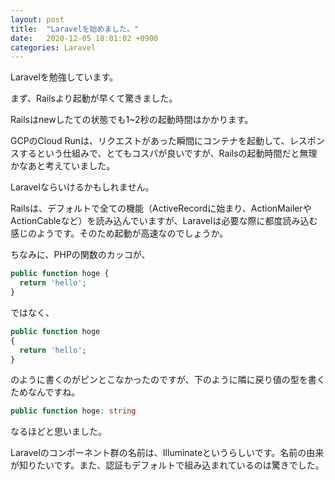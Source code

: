 ```yaml
---
layout: post
title:  "Laravelを始めました。"
date:   2020-12-05 18:01:02 +0900
categories: Laravel
---
```

Laravelを勉強しています。

まず、Railsより起動が早くて驚きました。

Railsはnewしたての状態でも1~2秒の起動時間はかかります。

GCPのCloud Runは、リクエストがあった瞬間にコンテナを起動して、レスポンスするという仕組みで、とてもコスパが良いですが、Railsの起動時間だと無理かなあと考えていました。

Laravelならいけるかもしれません。



Railsは、デフォルトで全ての機能（ActiveRecordに始まり、ActionMailerやActionCableなど）を読み込んでいますが、Laravelは必要な際に都度読み込む感じのようです。そのため起動が高速なのでしょうか。



ちなみに、PHPの関数のカッコが、

```php
public function hoge {
  return 'hello';
}
```

ではなく、

```php
public function hoge
{
  return 'hello';
}
```

のように書くのがピンとこなかったのですが、下のように隣に戻り値の型を書くためなんですね。

```php
public function hoge: string
```

なるほどと思いました。



Laravelのコンポーネント群の名前は、Illuminateというらしいです。名前の由来が知りたいです。また、認証もデフォルトで組み込まれているのは驚きでした。

